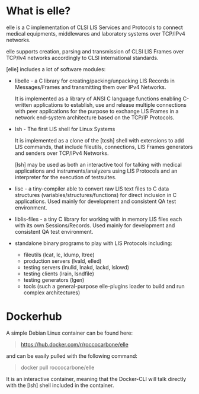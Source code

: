 # What is elle?

elle is a C implementation of CLSI LIS Services and Protocols to connect medical equipments, middlewares and laboratory systems over TCP/IPv4 networks.

elle supports creation, parsing and transmission of CLSI LIS Frames over TCP/Iv4 networks accordingly to CLSI international standards.

[elle] includes a lot of software modules:

 * libelle - a C library for creating/packing/unpacking LIS Records in Messages/Frames and transmitting them over IPv4 Networks.

   It is implemented as a library of ANSI C language functions enabling C-written applications to establish, use and release multiple connections
   with peer applications for the purpose to exchange LIS Frames in a network end-system architecture based on the TCP/IP Protocols.


 * lsh - The first LIS shell for Linux Systems

   It is implemented as a clone of the [tcsh] shell with extensions to add LIS commands, that include fileutils, connections, LIS Frames generators and senders over TCP/IPv4 Networks.

   [lsh] may be used as both an interactive tool for talking with medical applications and instruments/analyzers using LIS Protocols and an interpreter for the execution of testsuites.

 * lisc - a tiny-compiler able to convert raw LIS text files to C data structures (variables/structures/functions) for direct inclusion in C applications.
   Used mainly for development and consistent QA test environment.

 * liblis-files - a tiny C library for working with in memory LIS files each with its own Sessions/Records.
   Used mainly for development and consistent QA test environment.

 * standalone binary programs to play with LIS Protocols including:
   - fileutils          (lcat, lc, ldump, ltree)
   - production servers (lvald, elled)
   - testing servers    (lnulld, lnakd, lackd, lslowd)
   - testing clients    (lrain, lsndfile)
   - testing generators (lgen)
   - tools              (such a general-purpose elle-plugins loader to build and run complex architectures)

# Dockerhub
A simple Debian Linux container can be found here:
> https://hub.docker.com/r/roccocarbone/elle

and can be easily pulled with the following command:
> docker pull roccocarbone/elle

It is an interactive container, meaning that the Docker-CLI will talk directly with the [lsh] shell included in the container.
